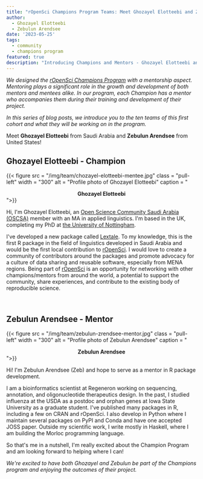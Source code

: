 ```yaml
---
title: "rOpenSci Champions Program Teams: Meet Ghozayel Elotteebi and Zebulun Arendsee"
author:
  - Ghozayel Elotteebi
  - Zebulun Arendsee
date: '2023-05-25'
tags:
  - community
  - champions program
featured: true
description: "Introducing Champions and Mentors - Ghozayel Elotteebi and Zebulun Arendsee"
---
```


*We designed the [rOpenSci Champions Program](/champions/) with a mentorship aspect. Mentoring plays a significant role in the growth and development of both mentors and mentees alike. In our program, each Champion has a mentor who accompanies them during their training and development of their project.*

*In this series of blog posts, we introduce you to the ten teams of this first cohort and what they will be working on in the program.*

Meet **Ghozayel Elotteebi** from Saudi Arabia and **Zebulun Arendsee** from United States!


## Ghozayel Elotteebi - Champion

{{< figure src = "/img/team/chozayel-elotteebi-mentee.jpg" class = "pull-left" width = "300" alt = "Profile photo of Ghozayel Elotteebi" caption = "<center><strong>Ghozayel Elotteebi</strong></center>">}}

Hi, I'm Ghozayel Elotteebi, an [Open Science Community Saudi Arabia (OSCSA)](https://osc-ksa.com/) member with an MA in applied linguistics. I'm based in the UK, completing my PhD at [the University of Nottingham](https://www.nottingham.ac.uk/). 

I've developed a new package called [Lextale](https://ghozayel.github.io/Lextale/). To my knowledge, this is the first R package in the field of linguistics developed in Saudi Arabia and would be the first local contribution to [rOpenSci](https://ropensci.org/). I would love to create a community of contributors around the packages and promote advocacy for a culture of data sharing and reusable software, especially from MENA regions. Being part of [rOpenSci](https://ropensci.org/) is an opportunity for networking with other champions/mentors from around the world, a potential to support the community, share experiences, and contribute to the existing body of reproducible science.

</br>

## Zebulun Arendsee - Mentor

{{< figure src = "/img/team/zebulun-zrendsee-mentor.jpg" class = "pull-left" width = "300" alt = "Profile photo of Zebulun Arendsee" caption = "<center><strong>Zebulun Arendsee</strong></center>">}}

Hi! I'm Zebulun Arendsee (Zeb) and hope to serve as a mentor in R package development. 

I am a bioinformatics scientist at Regeneron working on sequencing, annotation, and oligonucleotide therapeutics design. In the past, I studied influenza at the USDA as a postdoc and orphan genes at Iowa State University as a graduate student. I've published many packages in R, including a few on CRAN and rOpenSci. I also develop in Python where I maintain several packages on PyPI and Conda and have one accepted JOSS paper. Outside my scientific work, I write mostly in Haskell, where I am building the Morloc programming language. 

So that's me in a nutshell, I'm really excited about the Champion Program and am looking forward to helping where I can!


_We're excited to have both Ghozayel and Zebulun be part of the Champions program and enjoying the outcomes of their project._

